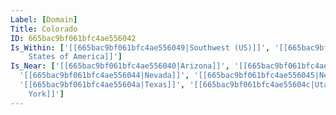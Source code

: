 ```yaml
---
Label: [Domain]
Title: Colorado
ID: 665bac9bf061bfc4ae556042
Is_Within: ['[[665bac9bf061bfc4ae556049|Southwest (US)]]', '[[665bac9bf061bfc4ae55604b|United
    States of America]]']
Is_Near: ['[[665bac9bf061bfc4ae556040|Arizona]]', '[[665bac9bf061bfc4ae556041|California]]',
  '[[665bac9bf061bfc4ae556044|Nevada]]', '[[665bac9bf061bfc4ae556045|New Mexico]]',
  '[[665bac9bf061bfc4ae55604a|Texas]]', '[[665bac9bf061bfc4ae55604c|Utah]]', '[[665cb893754819c678b6258c|New
    York]]']
---
```


